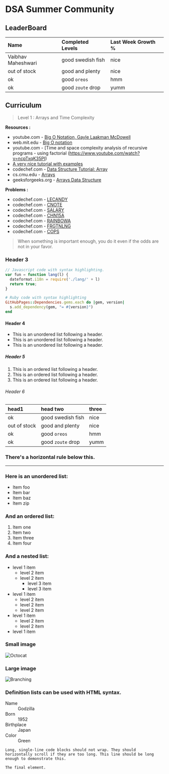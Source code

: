 # DSA Summer Community

## LeaderBoard

| Name               | Completed Levels  | Last Week Growth % |
|:-------------------|:------------------|:------|
| Vaibhav Maheshwari | good swedish fish | nice  |
| out of stock       | good and plenty   | nice  |
| ok                 | good `oreos`      | hmm   |
| ok                 | good `zoute` drop | yumm  |


## Curriculum

> Level 1 : Arrays and Time Complexity

**Resources :** 

*   youtube.com - [Big O Notation, Gayle Laakman McDowell](https://www.youtube.com/watch?v=v4cd1O4zkGw)
*   web.mit.edu - [Big O notation](http://web.mit.edu/16.070/www/lecture/big_o.pdf)
*   youtube.com - [Time and space complexity analysis of recursive programs - using factorial (https://www.youtube.com/watch?v=ncpTxqK35PI)
*   [A very nice tutorial with examples](https://web.archive.org/web/20171215122943/http://eniac.cs.qc.cuny.edu/andrew/csci700/lecture2.pdf) 
*   codechef.com - [Data Structure Tutorial: Array](https://discuss.codechef.com/questions/87915/data-structure-tutorial-array)
*   cs.cmu.edu - [Arrays](https://www.cs.cmu.edu/~rjsimmon/15122-f14/lec/04-arrays.pdf)
*   geeksforgeeks.org - [Arrays Data Structure](http://www.geeksforgeeks.org/array-data-structure/)

**Problems :**
*   codechef.com - [LECANDY](https://www.codechef.com/problems/LECANDY)
*   codechef.com - [CNOTE](https://www.codechef.com/problems/CNOTE)
*   codechef.com - [SALARY](https://www.codechef.com/problems/SALARY)
*   codechef.com - [CHN15A](https://www.codechef.com/problems/CHN15A)
*   codechef.com - [RAINBOWA](https://www.codechef.com/problems/RAINBOWA)
*   codechef.com - [FRGTNLNG](https://www.codechef.com/problems/FRGTNLNG)
*   codechef.com - [COPS](https://www.codechef.com/problems/COPS)

> When something is important enough, you do it even if the odds are not in your favor.



### Header 3

```js
// Javascript code with syntax highlighting.
var fun = function lang(l) {
  dateformat.i18n = require('./lang/' + l)
  return true;
}
```

```ruby
# Ruby code with syntax highlighting
GitHubPages::Dependencies.gems.each do |gem, version|
  s.add_dependency(gem, "= #{version}")
end
```

#### Header 4

*   This is an unordered list following a header.
*   This is an unordered list following a header.
*   This is an unordered list following a header.

##### Header 5

1.  This is an ordered list following a header.
2.  This is an ordered list following a header.
3.  This is an ordered list following a header.

###### Header 6

| head1        | head two          | three |
|:-------------|:------------------|:------|
| ok           | good swedish fish | nice  |
| out of stock | good and plenty   | nice  |
| ok           | good `oreos`      | hmm   |
| ok           | good `zoute` drop | yumm  |

### There's a horizontal rule below this.

* * *

### Here is an unordered list:

*   Item foo
*   Item bar
*   Item baz
*   Item zip

### And an ordered list:

1.  Item one
1.  Item two
1.  Item three
1.  Item four

### And a nested list:

- level 1 item
  - level 2 item
  - level 2 item
    - level 3 item
    - level 3 item
- level 1 item
  - level 2 item
  - level 2 item
  - level 2 item
- level 1 item
  - level 2 item
  - level 2 item
- level 1 item

### Small image

![Octocat](https://assets-cdn.github.com/images/icons/emoji/octocat.png)

### Large image

![Branching](https://guides.github.com/activities/hello-world/branching.png)


### Definition lists can be used with HTML syntax.

<dl>
<dt>Name</dt>
<dd>Godzilla</dd>
<dt>Born</dt>
<dd>1952</dd>
<dt>Birthplace</dt>
<dd>Japan</dd>
<dt>Color</dt>
<dd>Green</dd>
</dl>

```
Long, single-line code blocks should not wrap. They should horizontally scroll if they are too long. This line should be long enough to demonstrate this.
```

```
The final element.
```
